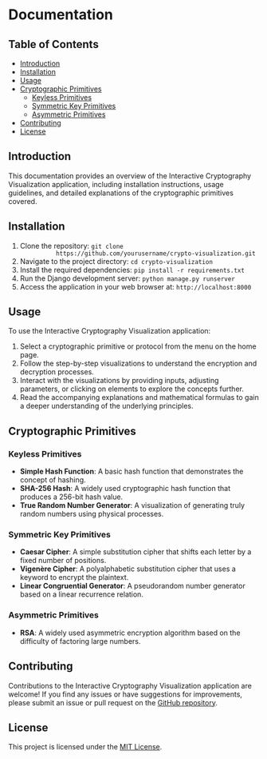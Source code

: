 <h1>Documentation</h1>
    <h2>Table of Contents</h2>
    <ul>
      <li><a href="#introduction">Introduction</a></li>
      <li><a href="#installation">Installation</a></li>
      <li><a href="#usage">Usage</a></li>
      <li>
        <a href="#primitives">Cryptographic Primitives</a>
        <ul>
          <li><a href="#keyless">Keyless Primitives</a></li>
          <li><a href="#symmetric">Symmetric Key Primitives</a></li>
          <li><a href="#asymmetric">Asymmetric Primitives</a></li>
        </ul>
      </li>
      <li><a href="#contributing">Contributing</a></li>
      <li><a href="#license">License</a></li>
    </ul>
    <h2 id="introduction">Introduction</h2>
    <p>
      This documentation provides an overview of the Interactive Cryptography
      Visualization application, including installation instructions, usage
      guidelines, and detailed explanations of the cryptographic primitives
      covered.
    </p>
    <h2 id="installation">Installation</h2>
    <ol>
      <li>
        Clone the repository:
        <code
          >git clone
          https://github.com/yourusername/crypto-visualization.git</code
        >
      </li>
      <li>
        Navigate to the project directory: <code>cd crypto-visualization</code>
      </li>
      <li>
        Install the required dependencies:
        <code>pip install -r requirements.txt</code>
      </li>
      <li>
        Run the Django development server:
        <code>python manage.py runserver</code>
      </li>
      <li>
        Access the application in your web browser at:
        <code>http://localhost:8000</code>
      </li>
    </ol>
    <h2 id="usage">Usage</h2>
    <p>To use the Interactive Cryptography Visualization application:</p>
    <ol>
      <li>
        Select a cryptographic primitive or protocol from the menu on the home
        page.
      </li>
      <li>
        Follow the step-by-step visualizations to understand the encryption and
        decryption processes.
      </li>
      <li>
        Interact with the visualizations by providing inputs, adjusting
        parameters, or clicking on elements to explore the concepts further.
      </li>
      <li>
        Read the accompanying explanations and mathematical formulas to gain a
        deeper understanding of the underlying principles.
      </li>
    </ol>
    <h2 id="primitives">Cryptographic Primitives</h2>
    <h3 id="keyless">Keyless Primitives</h3>
    <ul>
      <li>
        <strong>Simple Hash Function</strong>: A basic hash function that
        demonstrates the concept of hashing.
      </li>
      <li>
        <strong>SHA-256 Hash</strong>: A widely used cryptographic hash function
        that produces a 256-bit hash value.
      </li>
      <li>
        <strong>True Random Number Generator</strong>: A visualization of
        generating truly random numbers using physical processes.
      </li>
    </ul>
    <h3 id="symmetric">Symmetric Key Primitives</h3>
    <ul>
      <li>
        <strong>Caesar Cipher</strong>: A simple substitution cipher that shifts
        each letter by a fixed number of positions.
      </li>
      <li>
        <strong>Vigenère Cipher</strong>: A polyalphabetic substitution cipher
        that uses a keyword to encrypt the plaintext.
      </li>
      <li>
        <strong>Linear Congruential Generator</strong>: A pseudorandom number
        generator based on a linear recurrence relation.
      </li>
    </ul>
    <h3 id="asymmetric">Asymmetric Primitives</h3>
    <ul>
      <li>
        <strong>RSA</strong>: A widely used asymmetric encryption algorithm
        based on the difficulty of factoring large numbers.
      </li>
    </ul>
    <h2 id="contributing">Contributing</h2>
    <p>
      Contributions to the Interactive Cryptography Visualization application
      are welcome! If you find any issues or have suggestions for improvements,
      please submit an issue or pull request on the
      <a href="https://github.com/yourusername/crypto-visualization"
        >GitHub repository</a
      >.
    </p>
    <h2 id="license">License</h2>
    <p>
      This project is licensed under the
      <a href="https://opensource.org/licenses/MIT">MIT License</a>.
    </p>